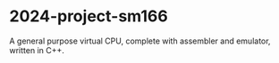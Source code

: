 # 2024-project-sm166
A general purpose virtual CPU, complete with assembler and emulator, written in C++.
